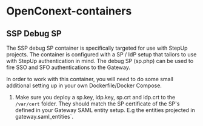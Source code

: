 # OpenConext-containers

## SSP Debug SP
The SSP debug SP container is specifically targeted for use with StepUp projects. The container is configured with 
a SP / IdP setup that tailors to use with StepUp authentication in mind. The debug SP (sp.php) can be used to fire
SSO and SFO authentications to the Gateway. 

In order to work with this container, you will need to do some small additional setting up in your own Dockerfile/Docker
Compose. 

1. Make sure you deploy a sp.key, idp.key, sp.crt and idp.crt to the `/var/cert` folder. They should match the SP 
   certificate of the SP's defined in your Gateway SAML entity setup. E.g the entities projected in 
   gateway.saml_entities`.
